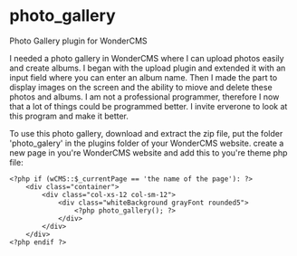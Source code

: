 # photo_gallery
Photo Gallery plugin for WonderCMS

I needed a photo gallery in WonderCMS where I can upload photos easily and create albums. I began with the upload plugin and extended it with an input field where you can enter an album name. Then I made the part to display images on the screen and the ability to miove and delete these photos and albums.
I am not a professional programmer, therefore I now that a lot of things could be programmed better. I invite erverone to look at this program and make it better.

To use this photo gallery, download and extract the zip file, put the folder 'photo_galery' in the plugins folder of your WonderCMS website.
create a new page in you're WonderCMS website and add this to you're theme php file:

	<?php if (wCMS::$_currentPage == 'the name of the page'): ?>
		<div class="container">
			<div class="col-xs-12 col-sm-12">
				<div class="whiteBackground grayFont rounded5">
					<?php photo_gallery(); ?>
				</div>
			</div>
		</div>
	<?php endif ?>
